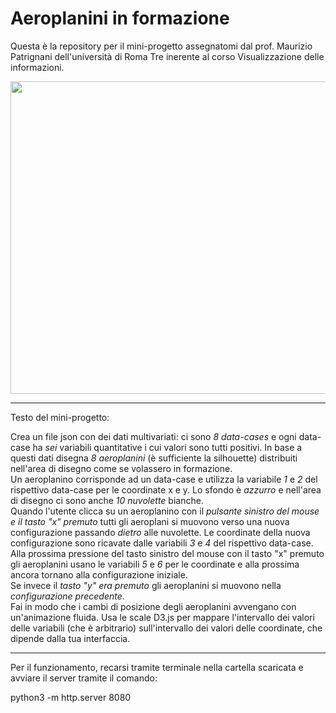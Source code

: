 # Aeroplanini in formazione
Questa è la repository per il mini-progetto assegnatomi dal prof. Maurizio Patrignani dell'università di Roma Tre inerente al corso Visualizzazione delle informazioni.

<img src="https://upload.wikimedia.org/wikipedia/commons/thumb/3/33/T-50B_Blackeagles_Demo_Flight_%2812201493173%29.jpg/1200px-T-50B_Blackeagles_Demo_Flight_%2812201493173%29.jpg" width="1000" height="500">

--------------------------------------------------------------------------------
Testo del mini-progetto:

Crea un file json con dei dati multivariati: ci sono *8 data-cases* e ogni
data-case ha *sei* variabili quantitative i cui valori sono tutti
positivi. In base a questi dati disegna *8 aeroplanini* (è sufficiente la
silhouette) distribuiti nell'area di disegno come se volassero in
formazione.\
Un aeroplanino corrisponde ad un data-case e utilizza la
variabile *1* e *2* del rispettivo data-case per le coordinate x e y. Lo
sfondo è *azzurro* e nell'area di disegno ci sono anche *10 nuvolette*
bianche.\
Quando l'utente clicca su un aeroplanino con il *pulsante
sinistro del mouse e il tasto "x" premuto* tutti gli aeroplani si muovono
verso una nuova configurazione passando *dietro* alle nuvolette. Le
coordinate della nuova configurazione sono ricavate dalle variabili *3* e
*4* del rispettivo data-case. Alla prossima pressione del tasto sinistro
del mouse con il tasto "x" premuto gli aeroplanini usano le variabili *5*
e *6* per le coordinate e alla prossima ancora tornano alla configurazione
iniziale.\
Se invece il *tasto "y" era premuto* gli aeroplanini si muovono
nella *configurazione precedente*.\
Fai in modo che i cambi di posizione degli aeroplanini avvengano con un'animazione fluida. Usa le scale D3.js
per mappare l'intervallo dei valori delle variabili (che è arbitrario)
sull'intervallo dei valori delle coordinate, che dipende dalla tua
interfaccia.

--------------------------------------------------------------------------------

Per il funzionamento, recarsi tramite terminale nella cartella scaricata e avviare il server tramite il comando:

python3 -m http.server 8080


